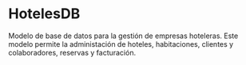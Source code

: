 # HotelesDB
Modelo de base de datos para la gestión de empresas hoteleras. Este modelo permite la administación de hoteles, habitaciones, clientes y colaboradores, reservas y facturación.
